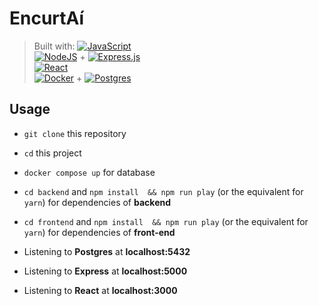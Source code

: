 # EncurtAí 

> Built with:
> [![JavaScript](https://img.shields.io/badge/javascript-%23323330.svg?style=flat&logo=javascript&logoColor=%23F7DF1E)](#) <br />
> [![NodeJS](https://img.shields.io/badge/node.js-6DA55F?style=flat&logo=node.js&logoColor=white)](#) + [![Express.js](https://img.shields.io/badge/express.js-%23404d59.svg?style=flat&logo=express&logoColor=%2361DAFB)](#)<br />
> [![React](https://img.shields.io/badge/react-%2320232a.svg?style=flat&logo=react&logoColor=%2361DAFB)](#)<br />
> [![Docker](https://img.shields.io/badge/docker-%230db7ed.svg?style=flat&logo=docker&logoColor=white)](#) + [![Postgres](https://img.shields.io/badge/postgres-%23316192.svg?style=flat&logo=postgresql&logoColor=white)](#)<br />

## Usage

- `git clone` this repository
- `cd` this project
- `docker compose up` for database
- `cd backend` and `npm install  && npm run play` (or the equivalent for `yarn`) for dependencies of **backend**
- `cd frontend` and `npm install  && npm run play`  (or the equivalent for `yarn`) for dependencies of **front-end**

- Listening to **Postgres** at **localhost:5432**  
- Listening to **Express** at **localhost:5000**  
- Listening to **React** at **localhost:3000**  
